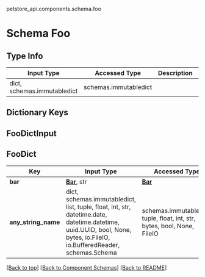 petstore_api.components.schema.foo
# Schema Foo

## Type Info
Input Type | Accessed Type | Description | Notes
------------ | ------------- | ------------- | -------------
dict, schemas.immutabledict | schemas.immutabledict |  |

## Dictionary Keys
## FooDictInput
## FooDict

Key | Input Type | Accessed Type | Description | Notes
------------ | ------------- | ------------- | ------------- | -------------
**bar** | [**Bar**](bar.md), str | [**Bar**](bar.md) |  | [optional]
**any_string_name** | dict, schemas.immutabledict, list, tuple, float, int, str, datetime.date, datetime.datetime, uuid.UUID, bool, None, bytes, io.FileIO, io.BufferedReader, schemas.Schema | schemas.immutabledict, tuple, float, int, str, bytes, bool, None, FileIO | any string name can be used but the value must be the correct type | [optional]

[[Back to top]](#top) [[Back to Component Schemas]](../../../README.md#Component-Schemas) [[Back to README]](../../../README.md)
